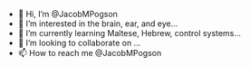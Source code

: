 - 👋 Hi, I’m @JacobMPogson
- 👀 I’m interested in the brain, ear, and eye… 
- 🌱 I’m currently learning Maltese, Hebrew, control systems…
- 💞️ I’m looking to collaborate on …
- 📫 How to reach me @JacobMPogson 

<!---
jakepog/jakepog is a ✨ special ✨ repository because its `README.md` (this file) appears on your GitHub profile.
You can click the Preview link to take a look at your changes.
--->

